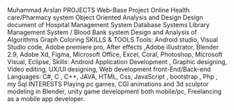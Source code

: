 

Muhammad Arslan
PROJECTS Web-Base Project Online Health care/Pharmacy system Object Oriented Analysis and Design Design document of Hospital Management System Database Systems Library Management System / Blood Bank system Design and Analysis of Algorithms Graph Coloring
SKILLS & TOOLS Tools: Android studio, Visual Studio code, Adobe premiere pro, After effects ,Adobe illustrator, Blender 2.9, Adobe Xd, Figma, Microsoft Office, Excel, Coral, Photoshop, Microsoft Visual, Eclipse, Skills: Android Application Development , Graphic designing, Video editing, UX/UI designing, Web development front-End/Back-end
Languages: C#, C , C++, JAVA, HTML, Css, JavaScript , bootstrap , Php , my Sql
INTERESTS Playing pc games, CGI animations and 3d sculptor modeling in Blender, unity game development both mobile/pc, Freelancing as a mobile app developer.

